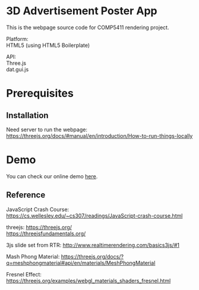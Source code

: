 # 3D Advertisement Poster App
This is the webpage source code for COMP5411 rendering project.  
  
Platform:  
HTML5 (using HTML5 Boilerplate)  
  
API:   
Three.js  
dat.gui.js

# Prerequisites
## Installation  
Need server to run the webpage:
https://threejs.org/docs/#manual/en/introduction/How-to-run-things-locally

# Demo
You can check our online demo [here](https://ychengw.student.ust.hk/ad-transfer/).

## Reference
  
JavaScript Crash Course: https://cs.wellesley.edu/~cs307/readings/JavaScript-crash-course.html
  
threejs: https://threejs.org/  
https://threejsfundamentals.org/
  
3js slide set from RTR: http://www.realtimerendering.com/basics3js/#1
  
Mash Phong Material: https://threejs.org/docs/?q=meshphongmaterial#api/en/materials/MeshPhongMaterial
  
Fresnel Effect: https://threejs.org/examples/webgl_materials_shaders_fresnel.html

